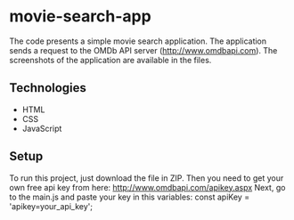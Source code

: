 # movie-search-app

The code presents a simple movie search application. The application sends a request to the OMDb API server (http://www.omdbapi.com). The screenshots of the application are available in the files.

## Technologies
* HTML
* CSS
* JavaScript

## Setup
To run this project, just download the file in ZIP. Then you need to get your own free api key from here: http://www.omdbapi.com/apikey.aspx
Next, go to the main.js and paste your key in this variables:
const apiKey = 'apikey=your_api_key'; 

